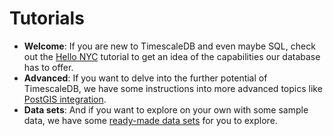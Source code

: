 # Tutorials

- **Welcome**: If you are new to TimescaleDB and even maybe SQL, check
out the [Hello NYC][] tutorial to get an idea of the capabilities our
database has to offer.
- **Advanced**: If you want to delve into the further potential of
TimescaleDB, we have some instructions into more advanced topics
like [PostGIS integration][postgis].
- **Data sets**: And if you want to explore on your own with some sample data,
we have some [ready-made data sets][data sets] for you to explore.

[Hello NYC]: /tutorials/tutorial-hello-nyc
[postgis]: /tutorials/tutorial-hello-nyc#tutorial-postgis
[data sets]: /tutorials/other-sample-datasets
